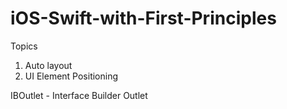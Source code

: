 # iOS-Swift-with-First-Principles

Topics 
1. Auto layout 
2. UI Element Positioning

IBOutlet - Interface Builder Outlet 
